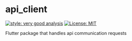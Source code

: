 # api_client

[![style: very good analysis][very_good_analysis_badge]][very_good_analysis_link]
[![License: MIT][license_badge]][license_link]

Flutter package that handles api communication requests

[license_badge]: https://img.shields.io/badge/license-MIT-blue.svg
[license_link]: https://opensource.org/licenses/MIT
[very_good_analysis_badge]: https://img.shields.io/badge/style-very_good_analysis-B22C89.svg
[very_good_analysis_link]: https://pub.dev/packages/very_good_analysis